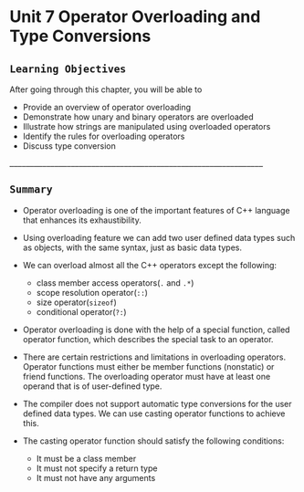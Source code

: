 # Unit 7 Operator Overloading and Type Conversions

## **`Learning Objectives`**

After going through this chapter, you will be able to
+ Provide an overview of operator overloading
+ Demonstrate how unary and binary operators are overloaded
+ Illustrate how strings are manipulated using overloaded operators
+ Identify the rules for overloading operators
+ Discuss type conversion

**`______________________________________________________________`**

## **`Summary`**

- Operator overloading is one of the important features of C++ language that enhances its exhaustibility.

- Using overloading feature we can add two user defined data types such as objects, with the same syntax, just as basic data types.

- We can overload almost all the C++ operators except the following:
  + class member access operators(`.`  and `.*`)
  + scope resolution operator(`::`)
  + size operator(`sizeof`)
  + conditional operator(`?:`)

- Operator overloading is done with the help of a special function, called operator function, which describes the special task to an operator.

- There are certain restrictions and limitations in overloading operators. Operator functions must either be member functions (nonstatic) or friend functions. The overloading operator must have at least one operand that is of user-defined type.

- The compiler does not support automatic type conversions for the user defined data types. We can use casting operator functions to achieve this.

- The casting operator function should satisfy the following conditions:
  * It must be a class member
  * It must not specify a return type
  * It must not have any arguments